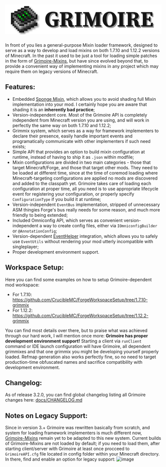 # <img src="../.github_media/grimoire_logo_transparent.png" alt="logo"/>
In front of you lies a general-purpose Mixin loader framework, designed to serve as a way to develop and load mixins on both 1.7.10 and 1.12.2 versions of Minecraft. In the past it used to be just a tool for loading simple patches in the form of [Grimoire-Mixins](https://github.com/CrucibleMC/Grimoire-Mixins-1.7.10), but have since evolved beyond that, to provide a convenient way of implementing mixins in any project which may require them on legacy versions of Minecraft.

## Features:
- Embedded [Sponge Mixin](https://github.com/SpongePowered/Mixin), which allows you to avoid shading full Mixin implementation into your mod. I certainly hope you are aware that shading it is an **inherently bad practice**;
- Version-independent core. Most of the Grimoire API is completely independent from Minecraft version you are using, and will work in perfectly the same way on both 1.7.10 and 1.12.2;
- Grimmix system, which serves as a way for framework implementers to declare their presence, easily handle important events and programatically communicate with other implementers if such need exists;
- Simple API that provides an option to build mixin configuration at runtime, instead of having to ship it as `.json` within modfile;
- Mixin configurations are divided in two main categories - those that target Minecraft/Forge, and those that target other mods. They need to be loaded at different time, since at the time of coremod loading where Minecraft-targeting configurations are applied no mods are discovered and added to the classpath yet. Grimoire takes care of loading each configuration at proper time, all you need is to use appropriate lifecycle event for registering your configuration, or properly specify `ConfigurationType` if you build it at runtime;
- Version-independent `EventBus` implementation, stripped of unnecessary ASM thingies Forge's bus really needs for some reason, and much more friendly to being extended;
- Included Omniconfig API, which serves as convenient version-independent a way to create config files, either via `IOmniconfigBuilder` or `@AnnotationConfig`;
- Version-dependent [EventHelper](https://github.com/gamerforEA/EventHelper) integration, which allows you to safely use `EventUtils` without rendering your mod utterly incompatible with singleplayer;
- Proper development environment support.

## Workspace Setup:
Here you can find some examples on how to setup Grimoire-dependent mod workspace:
- For 1.7.10: https://github.com/CrucibleMC/ForgeWorkspaceSetup/tree/1.7.10-grimmix
- For 1.12.2: https://github.com/CrucibleMC/ForgeWorkspaceSetup/tree/1.12.2-grimmix

You can find most details over there, but to praise what was achieved through our hard work, I will mention once more: **Grimoire has proper development environment support!** Starting a client via `runClient` command or IDE launch configuration will have Grimoire, all dependent grimmixes and that one grimmix you might be developing yourself properly loaded. Refmap generation also works perfectly fine, so no need to target production-time obfuscated names and sacrifice compatibility with development environment.

## Changelog:
As of release 3.2.0, you can find global changelog listing all Grimoire changes here: [docs/CHANGELOG.md](https://github.com/CrucibleMC/Grimoire/blob/master/docs/CHANGELOG.md)

## Notes on Legacy Support:
Since in version 3.+ Grimoire was rewritten basically from scratch, and system for loading framework implementers is much different now, [Grimoire-Mixins](https://github.com/CrucibleMC/Grimoire-Mixins-1.7.10) remain yet to be adapted to this new system. Current builds of Grimoire-Mixins are not loaded by default; if you need to load them, after starting client/server with Grimoire at least once procceed to `GrimoireAPI.cfg` file located in config folder within your Minecraft directory. In there, find and enable an option for legacy support:
![image](https://user-images.githubusercontent.com/47505981/124995010-ff455b00-e046-11eb-870b-3229967098ea.png)
